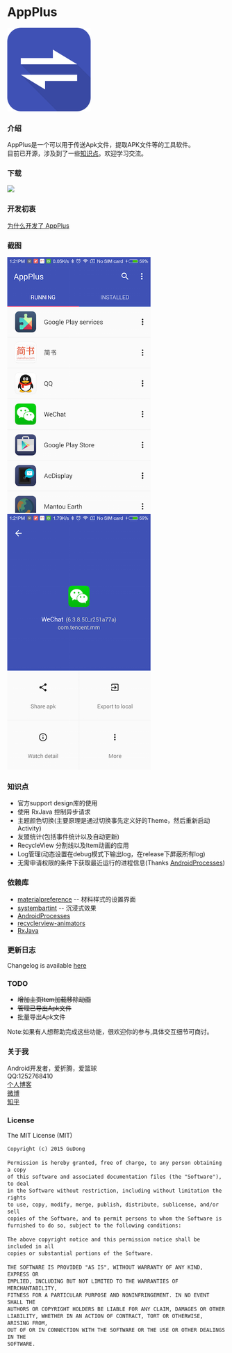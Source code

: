 # AppPlus #
![icon](../app/src/main/res/mipmap-xxxhdpi/ic_launcher.png "")
### 介绍 ###
AppPlus是一个可以用于传送Apk文件，提取APK文件等的工具软件。<br>
目前已开源，涉及到了一些[知识点](#jump)。欢迎学习交流。

### 下载 ###
<a href="http://fir.im/appplus" target="_blank"><img src="http://7xju1s.com1.z0.glb.clouddn.com/image/f/e4/c6448a68d2b26dd2fc31a20693a66.png"/></a>

### 开发初衷 ###

[为什么开发了 AppPlus](http://maoruibin.github.io/technology/2015/12/21/reason-for-appplus.html)

### 截图 ###

![index](../art/index.png "")
![detail](../art/detail.png "")

### <a name="jump">知识点</a> ###
* 官方support design库的使用
* 使用 RxJava 控制异步请求
* 主题颜色切换(主要原理是通过切换事先定义好的Theme，然后重新启动Activity)
* 友盟统计(包括事件统计以及自动更新)
* RecycleView 分割线以及Item动画的应用
* Log管理(动态设置在debug模式下输出log，在release下屏蔽所有log)
* 无需申请权限的条件下获取最近运行的进程信息(Thanks [AndroidProcesses](https://github.com/jaredrummler/AndroidProcesses))

### 依赖库 ###
* [materialpreference](https://github.com/jenzz/Android-MaterialPreference) -- 材料样式的设置界面
* [systembartint](https://github.com/jgilfelt/SystemBarTint) -- 沉浸式效果
* [AndroidProcesses](https://github.com/jaredrummler/AndroidProcesses)
* [recyclerview-animators](https://github.com/wasabeef/recyclerview-animators)
* [RxJava](https://github.com/ReactiveX/RxJava)

### 更新日志 ###
Changelog is available [here](/doc/Changelog.md)

### TODO ###

* ~~增加主页Item加载移除动画~~
* ~~管理已导出Apk文件~~
* 批量导出Apk文件

Note:如果有人想帮助完成这些功能，很欢迎你的参与,具体交互细节可商讨。

### 关于我 ###
Android开发者，爱折腾，爱篮球
<br>QQ:1252768410
<br>[个人博客](https://maoruibin.github.io/)
<br>[微博](http://weibo.com/u/1874136301)
<br>[知乎](https://www.zhihu.com/people/maoruibin)

### License ###

   The MIT License (MIT)

    Copyright (c) 2015 GuDong

    Permission is hereby granted, free of charge, to any person obtaining a copy
    of this software and associated documentation files (the "Software"), to deal
    in the Software without restriction, including without limitation the rights
    to use, copy, modify, merge, publish, distribute, sublicense, and/or sell
    copies of the Software, and to permit persons to whom the Software is
    furnished to do so, subject to the following conditions:

    The above copyright notice and this permission notice shall be included in all
    copies or substantial portions of the Software.

    THE SOFTWARE IS PROVIDED "AS IS", WITHOUT WARRANTY OF ANY KIND, EXPRESS OR
    IMPLIED, INCLUDING BUT NOT LIMITED TO THE WARRANTIES OF MERCHANTABILITY,
    FITNESS FOR A PARTICULAR PURPOSE AND NONINFRINGEMENT. IN NO EVENT SHALL THE
    AUTHORS OR COPYRIGHT HOLDERS BE LIABLE FOR ANY CLAIM, DAMAGES OR OTHER
    LIABILITY, WHETHER IN AN ACTION OF CONTRACT, TORT OR OTHERWISE, ARISING FROM,
    OUT OF OR IN CONNECTION WITH THE SOFTWARE OR THE USE OR OTHER DEALINGS IN THE
    SOFTWARE.
